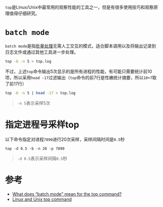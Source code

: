 `top`是Linux/Unix中最常用的观察性能的工具之一，但是有很多使用技巧和观察原理值得仔细研究。

# `batch mode`

`batch mode`是指[批量处理](https://en.wikipedia.org/wiki/Batch_processing)无需人工交互的模式，适合脚本调用以及将输出记录到日志文件或通过其他工具进一步处理。

```bash
top -b -n 5 > top.log
```

不过，上述`top`命令输出5次显示的是所有进程的性能，有可能只需要统计前10项，所以采用`head -17`过滤输出（`top`命令的前7行是性嫩统计摘要，所以`10+7`取了前17行）

```bash
top -b -n 5 | head -17 > top.log
```

> `-n 5`表示采样5次

# 指定进程号采样top

以下命令指定对进程`7890`进行20次采样，采样间隔时间是`0.5`秒

```
top -d 0.5 -b -n 20 -p 7890
```

> `-d 0.5`表示采样间隔`0.5`秒

# 参考

* [What does “batch mode” mean for the top command?](http://unix.stackexchange.com/questions/138484/what-does-batch-mode-mean-for-the-top-command)
* [Linux and Unix top command](http://www.computerhope.com/unix/top.htm)